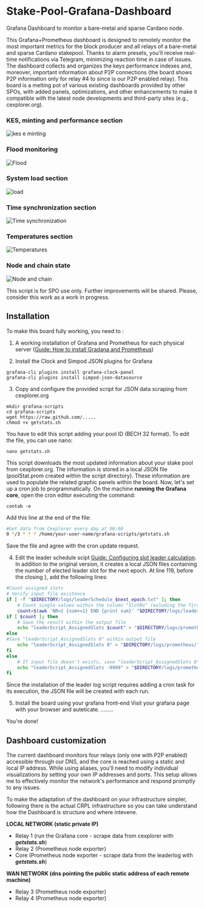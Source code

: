 # Stake-Pool-Grafana-Dashboard
Grafana Dashboard to monitor a bare-metal and sparse Cardano node.

This Grafana+Prometheus dashboard is designed to remotely monitor the most important metrics for the block producer and all relays of a bare-metal and sparse Cardano stakepool. Thanks to alarm presets, you'll receive real-time notifications via Telegram, minimizing reaction time in case of issues. The dashboard collects and organizes the keys performance indexes and, moreover, important information about P2P connections (the board shows P2P information only for relay #4 to since is our P2P enabled relay). This board is a melting pot of various existing dashboards provided by other SPOs, with added panels, optimizations, and other enhancements to make it compatible with the latest node developments and third-party sites (e.g., cexplorer.org).

### KES, minting and performance section
![kes e minting](https://github.com/CardenPool/Stake-Pool-Grafana-Dashboard/assets/86101039/3d8bef42-a150-484c-b06f-8471f2167a51)

### Flood monitoring
![Flood](https://github.com/CardenPool/Stake-Pool-Grafana-Dashboard/assets/86101039/a879aaf7-bed2-4fbb-a81e-36e76b2b9c60)

### System load section
![load](https://github.com/CardenPool/Stake-Pool-Grafana-Dashboard/assets/86101039/e6b7d121-99bd-463a-aeb8-bef0827c7fbe)

### Time synchronization section
![Time synchronization](https://github.com/CardenPool/Stake-Pool-Grafana-Dashboard/assets/86101039/2462676a-55c8-4665-ac8e-d7df310424f7)

### Temperatures section
![Temperatures](https://github.com/CardenPool/Stake-Pool-Grafana-Dashboard/assets/86101039/7a65d69a-4d34-4d25-8153-f6a2ee846baf)

### Node and chain state
![Node and chain](https://github.com/CardenPool/Stake-Pool-Grafana-Dashboard/assets/86101039/57bd1e89-d8d9-475d-ae9d-473201f6a85b)


This script is for SPO use only. Further improvements will be shared. Please, consider this work as a work in progress.

## Installation
To make this board fully working, you need to :

1) A working installation of Grafana and Prometheus for each physical server ([Guide: How to install Gradana and Prometheus](https://www.coincashew.com/coins/overview-ada/guide-how-to-build-a-haskell-stakepool-node/part-iii-operation/setting-up-dashboards))

2) Install the Clock and Simpod JSON plugins for Grafana
```console
grafana-cli plugins install grafana-clock-panel
grafana-cli plugins install simpod-json-datasource
```

3) Copy and configure the provided script for JSON data scraping from cexplorer.org
```console
mkdir grafana-scripts
cd grafana-scripts
wget https://raw.github.com/.....
chmod +x getstats.sh
```
You have to edit this script adding your pool ID (BECH 32 format). To edit the file, you can use nano:
```console
nano getstats.sh
```
This script downloads the most updated information about your stake pool from cexplorer.org. The information is stored in a local JSON file (poolStat.prom created within the script directory). These information are used to populate the related graphic panels within the board. Now, let's set up a cron job to programmatically. On the machine **running the Grafana core**, open the cron editor executing the command:
```console
contab -e
```
Add this line at the end of the file:
```bash
#Get data from Cexplorer every day at 06:00
0 */3 * * * /home/your-user-name/grafana-scripts/getstats.sh
```
Save the file and agree with the cron update request. 

4) Edit the leader schedule scipt [Guide: Configuring slot leader calculation](https://www.coincashew.com/coins/overview-ada/guide-how-to-build-a-haskell-stakepool-node/part-iii-operation/configuring-slot-leader-calculation). In addition to the original version, it creates a local JSON files containing the number of elected leader slot for the next epoch. At line 119, before the closing }, add the following lines:


```bash
#Count assigned slots
# Verify input file existence
if [ -f "$DIRECTORY/logs/leaderSchedule_$next_epoch.txt" ]; then
    # Count single values within the column "SlotNo" (exluding the first line)
    count=$(awk 'NR>2 {sum+=1} END {print sum}' "$DIRECTORY/logs/leaderSchedule_$next_epoch.txt")
if [ $count ]; then
    # Save the result within the output file
    echo "leaderScript_AssignedSlots $count" > "$DIRECTORY/logs/prometheus/leaderSchedule.prom"
else
#Save "leaderScript_AssignedSlots 0" within output file
    echo "leaderScript_AssignedSlots 0" > "$DIRECTORY/logs/prometheus/leaderSchedule.prom"
fi
else
    # If input file doesn't exists, save "leaderScript_AssignedSlots 0" within the output file
    echo "leaderScript_AssignedSlots -9999" > "$DIRECTORY/logs/prometheus/leaderSchedule.prom"
fi

```

Since the installation of the leader log script requires adding a cron task for its execution, the JSON file will be created with each run.

5) Install the board using your grafana front-end
Visit your grafana page with your browser and auteticate. ........

You're done!

## Dashboard customization
The current dashboard monitors four relays (only one with P2P enabled) accessible through our DNS, and the core is reached using a static and local IP address. While using aliases, you'll need to modify individual visualizations by setting your own IP addresses and ports. This setup allows me to effectively monitor the network's performance and respond promptly to any issues.

To make the adaptation of the dashboard on your infrastructure simpler, following there is the actual CRPL infrastructure so you can take understand how the Dashboard is structure and where intevene.

**LOCAL NETWORK (static private IP)**
- Relay 1 (run the Grafana core - scrape data from cexplorer with ***getstats.sh***)
- Relay 2 (Prometheus node exporter)
- Core (Prometheus node exporter - scrape data from the leaderlog with ***getstats.sh***)


**WAN NETWORK (dns pointing the public static address of each remote machine)**
- Relay 3 (Prometheus node exporter)
- Relay 4 (Prometheus node exporter)
